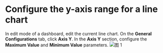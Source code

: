 # Configure the y-axis range for a line chart

In edit mode of a dashboard, edit the current line chart. On the **General Configurations** tab, click **Axis Y**. In the **Axis Y** section, configure the **Maximum Value** and **Minimum Value** parameters.
![图 1](/img/src/visulization/lineChart/setYRange/setYRange1.png) 